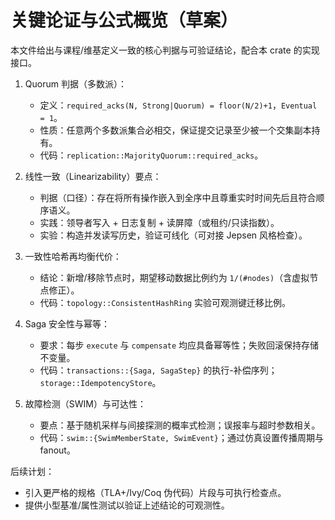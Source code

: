 # 关键论证与公式概览（草案）

本文件给出与课程/维基定义一致的核心判据与可验证结论，配合本 crate 的实现接口。

1) Quorum 判据（多数派）：

   - 定义：`required_acks(N, Strong|Quorum) = floor(N/2)+1`，`Eventual = 1`。
   - 性质：任意两个多数派集合必相交，保证提交记录至少被一个交集副本持有。
   - 代码：`replication::MajorityQuorum::required_acks`。

2) 线性一致（Linearizability）要点：

   - 判据（口径）：存在将所有操作嵌入到全序中且尊重实时时间先后且符合顺序语义。
   - 实践：领导者写入 + 日志复制 + 读屏障（或租约/只读指数）。
   - 实验：构造并发读写历史，验证可线化（可对接 Jepsen 风格检查）。

3) 一致性哈希再均衡代价：

   - 结论：新增/移除节点时，期望移动数据比例约为 `1/(#nodes)`（含虚拟节点修正）。
   - 代码：`topology::ConsistentHashRing` 实验可观测键迁移比例。

4) Saga 安全性与幂等：

   - 要求：每步 `execute` 与 `compensate` 均应具备幂等性；失败回滚保持存储不变量。
   - 代码：`transactions::{Saga, SagaStep}` 的执行-补偿序列；`storage::IdempotencyStore`。

5) 故障检测（SWIM）与可达性：

   - 要点：基于随机采样与间接探测的概率式检测；误报率与超时参数相关。
   - 代码：`swim::{SwimMemberState, SwimEvent}`；通过仿真设置传播周期与 fanout。

后续计划：

- 引入更严格的规格（TLA+/Ivy/Coq 伪代码）片段与可执行检查点。
- 提供小型基准/属性测试以验证上述结论的可观测性。
